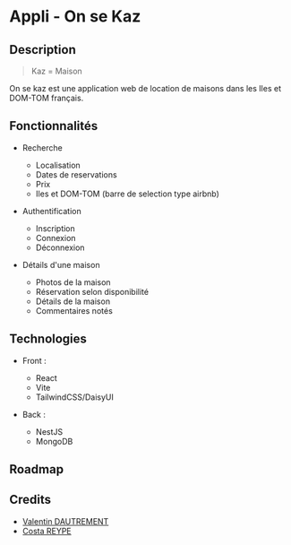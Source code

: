 # Appli - On se Kaz

## Description

> Kaz = Maison

On se kaz est une application web de location de maisons dans les Iles et DOM-TOM français. 

## Fonctionnalités

- Recherche
  - Localisation
  - Dates de reservations
  - Prix
  - Iles et DOM-TOM (barre de selection type airbnb)

- Authentification
  - Inscription
  - Connexion
  - Déconnexion

- Détails d'une maison
  - Photos de la maison
  - Réservation selon disponibilité
  - Détails de la maison
  - Commentaires notés

## Technologies

- Front :
  - React
  - Vite
  - TailwindCSS/DaisyUI

- Back :
  - NestJS
  - MongoDB

## Roadmap



## Credits

- [Valentin DAUTREMENT](https://github.com/valentin-dlack)
- [Costa REYPE](https://github.com/Hyuga974)